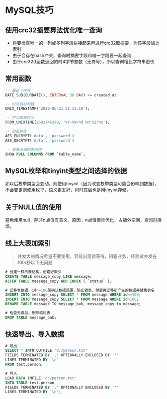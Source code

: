 MySQL技巧
===========

## 使用crc32摘要算法优化唯一查询

* 将要检查唯一的一列或多列字段拼接起来再进行crc32取摘要，为该字段加上索引
* 由于会存在hash冲突，查询时摘要字段和唯一字段要一起查询
* 由于crc32()函数返回的时4字节整数（无符号），所以查询相比字符串更快

## 常用函数
```sql
-- 最近？时间
DATE_SUB(CURDATE(), INTERVAL 30 DAY) <= created_at

-- 时间转时间戳
UNIX_TIMESTAMP('2020-06-21 21:33:19');

-- 时间戳转时间
FROM_UNIXTIME(1592746399, '%Y-%m-%d %H:%i:%s');

-- 加密解密
AES_ENCRYPT('data', 'password')
AES_DECRYPT('data', 'password')

-- 查看详细的表结构
SHOW FULL COLUMNS FROM `table_name`;
```

## MySQL枚举和tinyint类型之间选择的依据

如以后枚举类型会变动，则使用tinyint（因为改变枚举类型可能会影响到数据），不会变更则使用枚举，语义更友好，同时底层也是用tinyint存储。

## 关于NULL值的使用

避免使用null，除非null值有意义。原因：null值很难优化，占额外空间，查询时麻烦。

## 线上大表加索引
> 并发大的情况尽量不要使用，容易出现锁等待，阻塞业务，经测试并发在100/秒以下无问题
```sql
# 创建一样的表结构，创建好索引
CREATE TABLE message_copy LIKE message;
ALTER TABLE message_copy ADD INDEX ( `status` );

# 迁移老数据，id<=100是确认数据范围，防止锁表，然后再迁移新产生的数据并替换表名
INSERT INTO message_copy SELECT * FROM message WHERE id<=100;
INSERT INTO message_copy SELECT * FROM message WHERE id>100;
RENAME TABLE message TO message_bak, message_copy to message;

# 检查无误后，删除临时表
DROP TABLE message_bak;
```

## 快速导出、导入数据
```sql
# 导出
SELECT * INTO OUTFILE 'd:/person.txt'
FIELDS TERMINATED BY ',' OPTIONALLY ENCLOSED BY '"'
LINES TERMINATED BY '\n'
FROM test.person;

# 导入
LOAD DATA INFILE 'd:/person.txt'
INTO TABLE test.person
FIELDS TERMINATED BY ',' OPTIONALLY ENCLOSED BY '"'
LINES TERMINATED BY '\n';
```